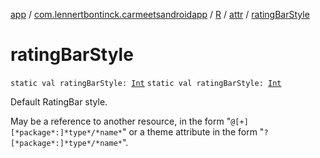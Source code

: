 [app](../../../index.md) / [com.lennertbontinck.carmeetsandroidapp](../../index.md) / [R](../index.md) / [attr](index.md) / [ratingBarStyle](./rating-bar-style.md)

# ratingBarStyle

`static val ratingBarStyle: `[`Int`](https://kotlinlang.org/api/latest/jvm/stdlib/kotlin/-int/index.html)
`static val ratingBarStyle: `[`Int`](https://kotlinlang.org/api/latest/jvm/stdlib/kotlin/-int/index.html)

Default RatingBar style.

May be a reference to another resource, in the form "`@[+][*package*:]*type*/*name*`" or a theme attribute in the form "`?[*package*:]*type*/*name*`".

